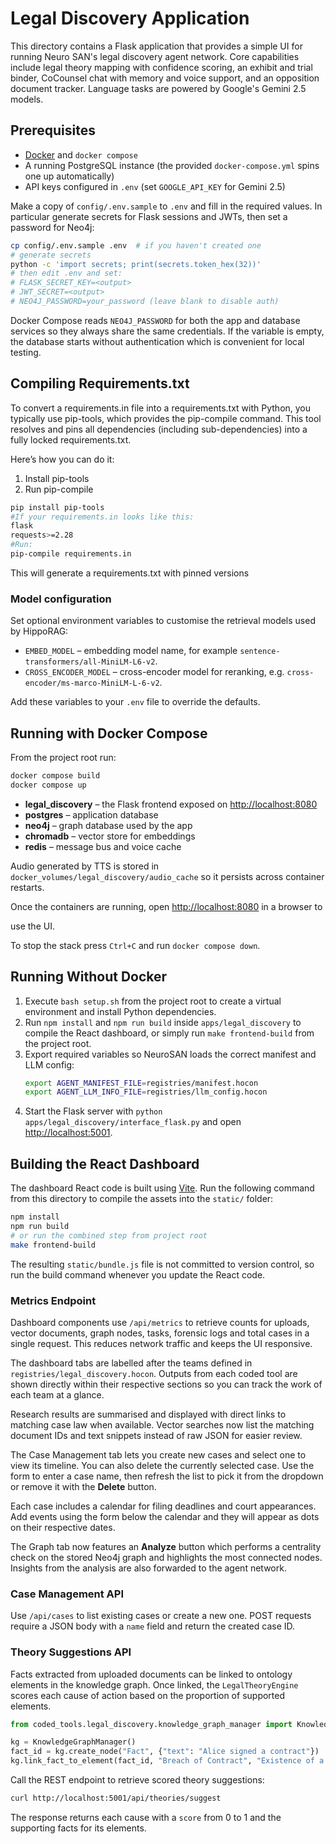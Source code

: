 # Legal Discovery Application

This directory contains a Flask application that provides a simple UI for running
Neuro SAN's legal discovery agent network. Core capabilities include legal theory
mapping with confidence scoring, an exhibit and trial binder, CoCounsel chat with
memory and voice support, and an opposition document tracker. Language tasks are
powered by Google's Gemini 2.5 models.

## Prerequisites

- [Docker](https://docs.docker.com/get-docker/) and `docker compose`
- A running PostgreSQL instance (the provided `docker-compose.yml` spins one up automatically)
- API keys configured in `.env` (set `GOOGLE_API_KEY` for Gemini 2.5)

Make a copy of `config/.env.sample` to `.env` and fill in the required values. In
particular generate secrets for Flask sessions and JWTs, then set a password for Neo4j:

```bash
cp config/.env.sample .env  # if you haven't created one
# generate secrets
python -c 'import secrets; print(secrets.token_hex(32))'
# then edit .env and set:
# FLASK_SECRET_KEY=<output>
# JWT_SECRET=<output>
# NEO4J_PASSWORD=your_password (leave blank to disable auth)
```

Docker Compose reads `NEO4J_PASSWORD` for both the app and database services so
they always share the same credentials. If the variable is empty, the database
starts without authentication which is convenient for local testing.

## Compiling Requirements.txt

To convert a requirements.in file into a requirements.txt with Python, you typically use pip-tools, which provides the pip-compile command. This tool resolves and pins all dependencies (including sub-dependencies) into a fully locked requirements.txt.

Here’s how you can do it:

1. Install pip-tools
2. Run pip-compile

```bash
pip install pip-tools
#If your requirements.in looks like this:
flask
requests>=2.28
#Run:
pip-compile requirements.in
```
This will generate a requirements.txt with pinned versions

### Model configuration

Set optional environment variables to customise the retrieval models used by HippoRAG:

- `EMBED_MODEL` – embedding model name, for example `sentence-transformers/all-MiniLM-L6-v2`.
- `CROSS_ENCODER_MODEL` – cross-encoder model for reranking, e.g. `cross-encoder/ms-marco-MiniLM-L-6-v2`.

Add these variables to your `.env` file to override the defaults.

## Running with Docker Compose

From the project root run:

```bash
docker compose build
docker compose up
```


- **legal_discovery** – the Flask frontend exposed on <http://localhost:8080>
- **postgres** – application database
- **neo4j** – graph database used by the app
- **chromadb** – vector store for embeddings
- **redis** – message bus and voice cache

Audio generated by TTS is stored in `docker_volumes/legal_discovery/audio_cache` so
it persists across container restarts.

Once the containers are running, open <http://localhost:8080> in a browser to

use the UI.

To stop the stack press `Ctrl+C` and run `docker compose down`.

## Running Without Docker

1. Execute `bash setup.sh` from the project root to create a virtual environment and install Python dependencies.
2. Run `npm install` and `npm run build` inside `apps/legal_discovery` to compile the React dashboard, or simply run `make frontend-build` from the project root.
3. Export required variables so NeuroSAN loads the correct manifest and LLM config:
   ```bash
   export AGENT_MANIFEST_FILE=registries/manifest.hocon
   export AGENT_LLM_INFO_FILE=registries/llm_config.hocon
   ```
4. Start the Flask server with `python apps/legal_discovery/interface_flask.py` and open <http://localhost:5001>.

## Building the React Dashboard

The dashboard React code is built using [Vite](https://vitejs.dev/). Run the
following command from this directory to compile the assets into the `static/`
folder:

```bash
npm install
npm run build
# or run the combined step from project root
make frontend-build
```

The resulting `static/bundle.js` file is not committed to version control, so run
the build command whenever you update the React code.

### Metrics Endpoint

Dashboard components use `/api/metrics` to retrieve counts for uploads,
vector documents, graph nodes, tasks, forensic logs and total cases in a single request.
This reduces network traffic and keeps the UI responsive.

The dashboard tabs are labelled after the teams defined in
`registries/legal_discovery.hocon`. Outputs from each coded tool are shown
directly within their respective sections so you can track the work of each
team at a glance.

Research results are summarised and displayed with direct links to matching
case law when available. Vector searches now list the matching document IDs
and text snippets instead of raw JSON for easier review.

The Case Management tab lets you create new cases and select one to view its
timeline. You can also delete the currently selected case. Use the form to
enter a case name, then refresh the list to pick it from the dropdown or remove
it with the **Delete** button.

Each case includes a calendar for filing deadlines and court appearances.
Add events using the form below the calendar and they will appear as dots on
their respective dates.

The Graph tab now features an **Analyze** button which performs a centrality
check on the stored Neo4j graph and highlights the most connected nodes.
Insights from the analysis are also forwarded to the agent network.

### Case Management API

Use `/api/cases` to list existing cases or create a new one. POST requests require a JSON body with a `name` field and return the created case ID.

### Theory Suggestions API

Facts extracted from uploaded documents can be linked to ontology elements in the knowledge graph. Once linked, the `LegalTheoryEngine` scores each cause of action based on the proportion of supported elements.

```python
from coded_tools.legal_discovery.knowledge_graph_manager import KnowledgeGraphManager

kg = KnowledgeGraphManager()
fact_id = kg.create_node("Fact", {"text": "Alice signed a contract"})
kg.link_fact_to_element(fact_id, "Breach of Contract", "Existence of a contract")
```

Call the REST endpoint to retrieve scored theory suggestions:

```bash
curl http://localhost:5001/api/theories/suggest
```

The response returns each cause with a `score` from 0 to 1 and the supporting facts for its elements.
